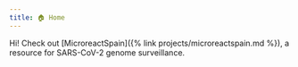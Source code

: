 ```yaml
---
title: 🏠 Home
---
```


Hi! Check out [MicroreactSpain]({% link projects/microreactspain.md %}), a resource
for SARS-CoV-2 genome surveillance.
